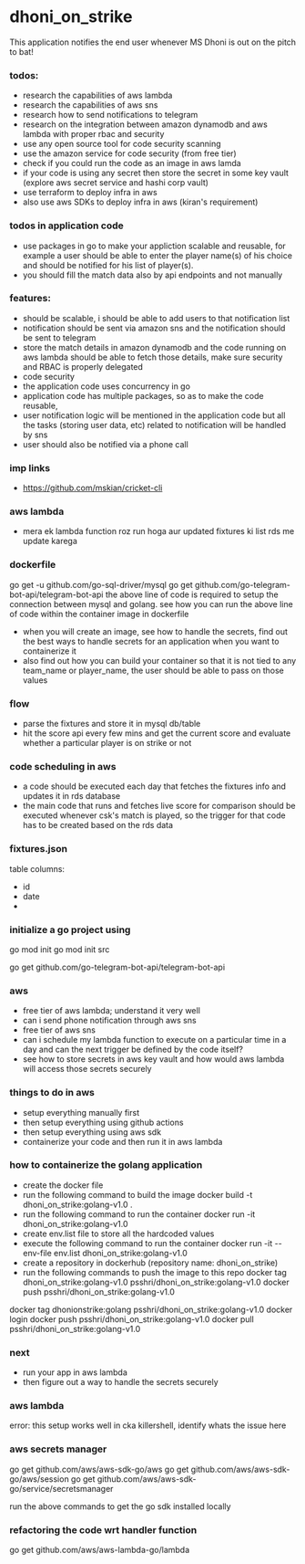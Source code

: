 # dhoni_on_strike
This application notifies the end user whenever MS Dhoni is out on the pitch to bat!


### todos:
- research the capabilities of aws lambda
- research the capabilities of aws sns
- research how to send notifications to telegram
- research on the integration between amazon dynamodb and aws lambda with proper rbac and security
- use any open source tool for code security scanning 
- use the amazon service for code security (from free tier)
- check if you could run the code as an image in aws lamda
- if your code is using any secret then store the secret in some key vault (explore aws secret service and hashi corp vault)
- use terraform to deploy infra in aws
- also use aws SDKs to deploy infra in aws (kiran's requirement)

### todos in application code
- use packages in go to make your appliction scalable and reusable, for example a user should be able to enter the player name(s) of his choice and should be notified for his list of player(s). 
- you should fill the match data also by api endpoints and not manually


### features:
- should be scalable, i should be able to add users to that notification list
- notification should be sent via amazon sns and the notification should be sent to telegram
- store the match details in amazon dynamodb and the code running on aws lambda should be able to fetch those details, make sure security and RBAC is properly delegated
- code security
- the application code uses concurrency in go
- application code has multiple packages, so as to make the code reusable, 
- user notification logic will be mentioned in the application code but all the tasks (storing user data, etc) related to notification will be handled by sns
- user should also be notified via a phone call



### imp links
- https://github.com/mskian/cricket-cli


### aws lambda
- mera ek lambda function roz run hoga aur updated fixtures ki list rds me update karega


### dockerfile

go get -u github.com/go-sql-driver/mysql
go get github.com/go-telegram-bot-api/telegram-bot-api
the above line of code is required to setup the connection between mysql and golang. see how you can run the above line of code within the container image in dockerfile
- when you will create an image, see how to handle the secrets, find out the best ways to handle secrets for an application when you want to containerize it
- also find out how you can build your container so that it is not tied to any team_name or player_name, the user should be able to pass on those values


### flow 
- parse the fixtures and store it in mysql db/table
- hit the score api every few mins and get the current score and evaluate whether a particular player is on strike or not


### code scheduling in aws
- a code should be executed each day that fetches the fixtures info and updates it in rds database
- the main code that runs and fetches live score for comparison should be executed whenever csk's match is played, so the trigger for that code has to be created based on the rds data

### fixtures.json

table columns:
- id
- date
- 



### initialize a go project using
go mod init <module-name>
go mod init src

go get github.com/go-telegram-bot-api/telegram-bot-api

### aws 

- free tier of aws lambda; understand it very well
- can i send phone notification through aws sns
- free tier of aws sns
- can i schedule my lambda function to execute on a particular time in a day and can the next trigger be defined by the code itself?
- see how to store secrets in aws key vault and how would aws lambda will access those secrets securely

### things to do in aws
- setup everything manually first
- then setup everything using github actions
- then setup everything using aws sdk
- containerize your code and then run it in aws lambda


### how to containerize the golang application
- create the docker file
- run the following command to build the image
docker build -t dhoni_on_strike:golang-v1.0 .
- run the following command to run the container
docker run -it dhoni_on_strike:golang-v1.0
- create env.list file to store all the hardcoded values
- execute the following command to run the container
docker run -it --env-file env.list dhoni_on_strike:golang-v1.0
- create a repository in dockerhub (repository name: dhoni_on_strike)
- run the following commands to push the image to this repo
docker tag dhoni_on_strike:golang-v1.0 psshri/dhoni_on_strike:golang-v1.0
docker push psshri/dhoni_on_strike:golang-v1.0

docker tag dhonionstrike:golang psshri/dhoni_on_strike:golang-v1.0
docker login
docker push psshri/dhoni_on_strike:golang-v1.0
docker pull psshri/dhoni_on_strike:golang-v1.0

### next
- run your app in aws lambda
- then figure out a way to handle the secrets securely

### aws lambda


error:
this setup works well in cka killershell, identify whats the issue here


### aws secrets manager 
go get github.com/aws/aws-sdk-go/aws
go get github.com/aws/aws-sdk-go/aws/session
go get github.com/aws/aws-sdk-go/service/secretsmanager

run the above commands to get the go sdk installed locally

### refactoring the code wrt handler function
go get github.com/aws/aws-lambda-go/lambda